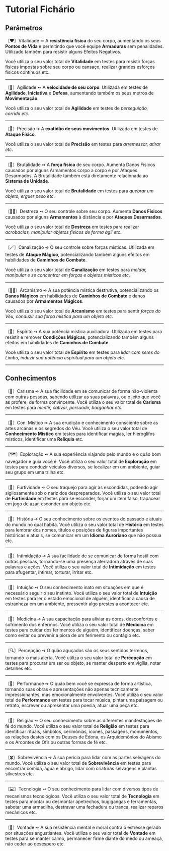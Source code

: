 # Tutorial Fichário
## Parâmetros
〘❤️〙Vitalidade ➺ A **resistência física** do seu corpo, aumentando os seus **Pontos de Vida** e permitindo que você equipe **Armaduras** sem penalidades. Utilizado também para resistir alguns Efeitos Negativos. 

Você utiliza o seu valor total de **Vitalidade** em testes para resistir forças físicas impostas sobre seu corpo ou cansaço, realizar grandes esforços físicos contínuos etc.

---
〘👟️〙Agilidade ➺ A **velocidade de seu corpo**. Utilizada em testes de **Agilidade**, **Iniciativa** e **Defesa**, aumentando também os seus metros de **Movimentação**. 

Você utiliza o seu valor total de **Agilidade** em testes de *perseguição, corrida etc*.

---
〘🎯〙Precisão ➺ A **exatidão de seus movimentos**. Utilizada em testes de **Ataque Físico**.

Você utiliza o seu valor total de **Precisão** em testes para *arremessar, atirar etc*.

---
〘💪〙Brutalidade ➺ A **força física** de seu corpo. Aumenta Danos Físicos causados por alguns Armamentos corpo a corpo e por Ataques Desarmados. 
A Brutalidade também está diretamente relacionada ao **Sistema de Unidade**.

Você utiliza o seu valor total de **Brutalidade** em testes para *quebrar um objeto, erguer peso etc*.

---
〘🤹‍♂️〙Destreza ➺ O seu controle sobre seu corpo. Aumenta **Danos Físicos** causados por alguns **Armamentos** à distância e por **Ataques Desarmados**.

Você utiliza o seu valor total de **Destreza** em testes para realizar *acrobacias, manipular objetos físicos de forma ágil etc*.

---
〘🪄〙Canalização ➺ O seu controle sobre forças místicas. Utilizada em testes de **Ataque Mágico**, potencializando também alguns efeitos em habilidades de **Caminhos de Combate**.

Você utiliza o seu valor total de **Canalização** em testes para *moldar, manipular e se concentrar em forças e objetos místicos etc*.

---
〘🧙‍♂️〙Arcanismo ➺ A sua potência mística destrutiva, potencializando os **Danos Mágicos** em habilidades de **Caminhos de Combate** e danos causados por **Armamentos Mágicos**.

Você utiliza o seu valor total de **Arcanismo** em testes para sentir *forças do Véu, conduzir sua força mística para um objeto etc*.

---
〘🙏〙Espírito ➺ A sua potência mística auxiliadora. Utilizada em testes para resistir e remover **Condições Mágicas**, potencializando também alguns efeitos em habilidades de **Caminhos de Combate**.

Você utiliza o seu valor total de **Espírito** em testes para *lidar com seres do Limbo, induzir sua potência espiritual para um objeto etc*.

---
## Conhecimentos

〘💬〙Carisma ➺ A sua facilidade em se comunicar de forma não-violenta com outras pessoas, sabendo utilizar as suas palavras, ou o jeito que você as profere, de forma convincente.
Você utiliza o seu valor total de **Carisma** em testes para *mentir, cativar, persuadir, barganhar etc*.


---
〘🔮〙Con. Místico ➺ A sua erudição e conhecimento consciente sobre as artes arcanas e os segredos do Véu. Você utiliza o seu valor total de **Conhecimento Místico** em testes para identificar magias, ler hieroglifos místicos, identificar uma **Relíquia** etc.


---
〘🗺️〙Exploração ➺ A sua experiência viajando pelo mundo e o quão bom navegador e guia você é. Você utiliza o seu valor total de **Exploração** em testes para conduzir veículos diversos, se localizar em um ambiente, guiar seu grupo em uma trilha etc.


---
〘🥷〙Furtividade ➺ O seu traquejo para agir às escondidas, podendo agir sigilosamente sob o nariz dos despreparados. Você utiliza o seu valor total de **Furtividade** em testes para se esconder, forjar um item falso, trapacear em jogo de azar, esconder um objeto etc.


---
〘📖〙História ➺ O seu conhecimento sobre os eventos do passado e atuais do mundo no qual habita. Você utiliza o seu valor total de **História** em testes para lembrar dos nomes, títulos e posições de figuras importantes históricas e atuais, se comunicar em um **Idioma Auroriano** que não possua etc.


---
〘🔪〙Intimidação ➺ A sua facilidade de se comunicar de forma hostil com outras pessoas, tornando-se uma presença aterradora através de suas palavras e ações. Você utiliza o seu valor total de **Intimidação** em testes para afugentar, intimar, torturar, irritar etc.


---
〘🤍〙Intuição ➺ O seu conhecimento inato em situações em que é necessário seguir o seu instinto. Você utiliza o seu valor total de **Intuição** em testes para ler o estado emocional de alguém, identificar a causa de estranheza em um ambiente, pressentir algo prestes a acontecer etc.


---
〘🥼〙Medicina ➺ A sua capacitação para aliviar as dores, desconfortos e sofrimento dos enfermos. Você utiliza o seu valor total de **Medicina** em testes para cuidar dos ferimentos de alguém, identificar doenças, saber como evitar ou prevenir a piora de um ferimento ou contágio etc.


---
〘🔍〙Percepção ➺ O quão aguçados são os seus sentidos terrenos, tornando-o mais alerta. Você utiliza o seu valor total de **Percepção** em testes para procurar um ser ou objeto, se manter desperto em vigília, notar detalhes etc.


---
〘🎨〙Performance ➺ O quão bem você se expressa de forma artística, tornando suas obras e apresentações não apenas tecnicamente impressionantes, mas emocionalmente envolventes. Você utiliza o seu valor total de **Performance** em testes para tocar música, pintar uma paisagem ou retrato, escrever ou apresentar uma poesia, atuar uma peça etc.


---
〘💠〙Religião ➺ O seu conhecimento sobre as diferentes manifestações de fé do mundo. Você utiliza o seu valor total de **Religião** em testes para identificar rituais, símbolos, cerimônias, ícones, passagens, monumentos, as relações destes com os Deuses de Édona, os Arquidemônios do Abismo e os Arcontes de Ofir ou outras formas de fé etc.


---
〘🍀〙Sobrevivência ➺ A sua perícia para lidar com as partes selvagens do mundo. Você utiliza o seu valor total de **Sobrevivência** em testes para encontrar comida, água e abrigo, lidar com criaturas selvagens e plantas silvestres etc.


---
〘💻〙Tecnologia ➺ O seu conhecimento para lidar com diversos tipos de mecanismos tecnológicos. Você utiliza o seu valor total de **Tecnologia** em testes para montar ou desmontar apetrechos, bugigangas e ferramentas, sabotar uma armadilha, destravar uma fechadura ou tranca, realizar reparos mecânicos etc.


---
〘🐾〙Vontade ➺ A sua resistência mental e moral contra o estresse gerado por situações angustiantes. Você utiliza o seu valor total de **Vontade** em testes para se manter calmo, permanecer firme diante do medo ou ameaça, não ceder ao desespero etc.
